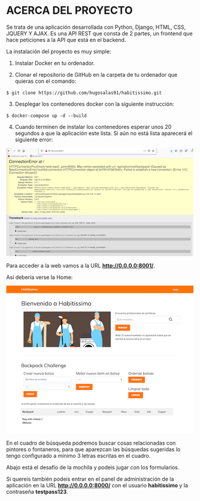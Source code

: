 ACERCA DEL PROYECTO
========

Se trata de una aplicación desarrollada con Python, Django, HTML, CSS, JQUERY Y AJAX. Es una API REST que consta de 2 partes, un frontend que hace peticiones a la API que está en el backend.

La instalación del proyecto es muy simple:

1. Instalar Docker en tu ordenador.

2. Clonar el repositorio de GitHub en la carpeta de tu ordenador que quieras con el comando:
```
$ git clone https://github.com/hugosalas91/habitissimo.git
```

3. Desplegar los contenedores docker con la siguiente instrucción:
```
$ docker-compose up -d --build
```

4. Cuando terminen de instalar los contenedores esperar unos 20 segundos a que la aplicación este lista. Si aún no está lista aparecerá el siguiente error:

<img src="./initial_error.png">

Para acceder a la web vamos a la URL **http://0.0.0.0:8001/**.

Así debería verse la Home:

<img src="./home.png">

En el cuadro de búsqueda podremos buscar cosas relacionadas con pintores o fontaneros, para que aparezcan las búsquedas sugeridas lo tengo configurado a mínimo 3 letras escritas en el cuadro.

Abajo está el desafío de la mochila y podeis jugar con los formularios.

Si quereis también podeis entrar en el panel de administración de la aplicación en la URL **http://0.0.0.0:8000/** con el usuario **habitissimo** y la contraseña **testpass123**.
